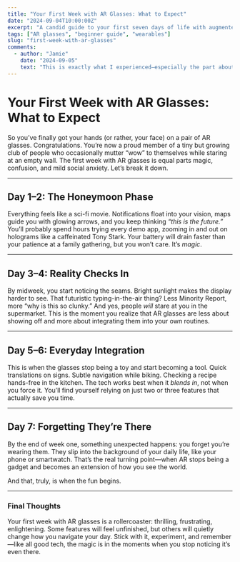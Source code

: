 ```yaml
---
title: "Your First Week with AR Glasses: What to Expect"
date: "2024-09-04T10:00:00Z"
excerpt: "A candid guide to your first seven days of life with augmented reality glasses—what feels magical, what feels awkward, and how to actually get the best out of them."
tags: ["AR glasses", "beginner guide", "wearables"]
slug: "first-week-with-ar-glasses"
comments:
  - author: "Jamie"
    date: "2024-09-05"
    text: "This is exactly what I experienced—especially the part about forgetting you’re wearing them until someone stares!"
---
```


# Your First Week with AR Glasses: What to Expect

So you’ve finally got your hands (or rather, your face) on a pair of AR glasses. Congratulations. You’re now a proud member of a tiny but growing club of people who occasionally mutter “wow” to themselves while staring at an empty wall. The first week with AR glasses is equal parts magic, confusion, and mild social anxiety. Let’s break it down.

---

## Day 1–2: The Honeymoon Phase  
Everything feels like a sci-fi movie. Notifications float into your vision, maps guide you with glowing arrows, and you keep thinking *“this is the future.”* You’ll probably spend hours trying every demo app, zooming in and out on holograms like a caffeinated Tony Stark. Your battery will drain faster than your patience at a family gathering, but you won’t care. It’s *magic*.

---

## Day 3–4: Reality Checks In  
By midweek, you start noticing the seams. Bright sunlight makes the display harder to see. That futuristic typing-in-the-air thing? Less Minority Report, more “why is this so clunky.” And yes, people *will* stare at you in the supermarket. This is the moment you realize that AR glasses are less about showing off and more about integrating them into your own routines.

---

## Day 5–6: Everyday Integration  
This is when the glasses stop being a toy and start becoming a tool. Quick translations on signs. Subtle navigation while biking. Checking a recipe hands-free in the kitchen. The tech works best when it *blends in*, not when you force it. You’ll find yourself relying on just two or three features that actually save you time.

---

## Day 7: Forgetting They’re There  
By the end of week one, something unexpected happens: you forget you’re wearing them. They slip into the background of your daily life, like your phone or smartwatch. That’s the real turning point—when AR stops being a gadget and becomes an extension of how you see the world.  

And that, truly, is when the fun begins.

---

### Final Thoughts  
Your first week with AR glasses is a rollercoaster: thrilling, frustrating, enlightening. Some features will feel unfinished, but others will quietly change how you navigate your day. Stick with it, experiment, and remember—like all good tech, the magic is in the moments when you stop noticing it’s even there.
